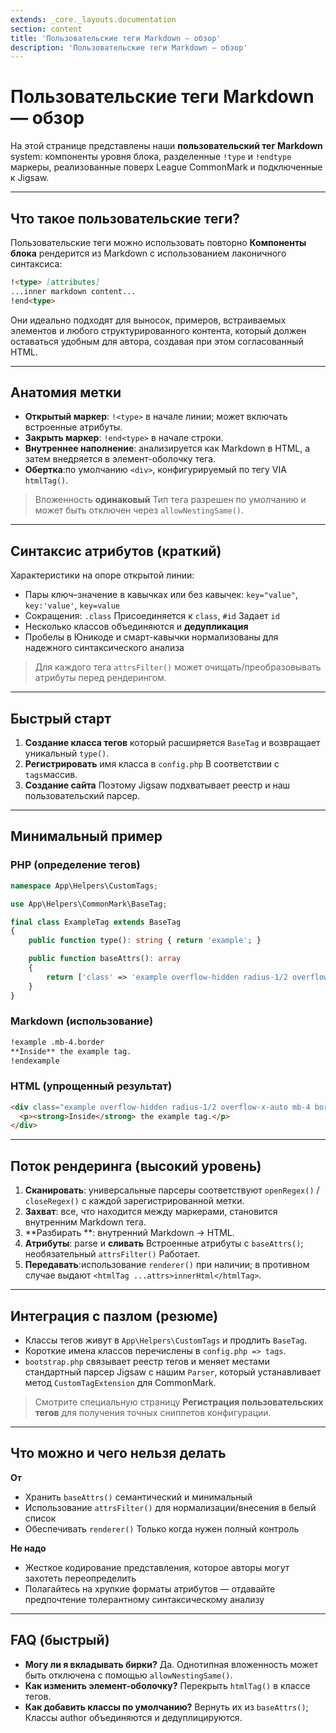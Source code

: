 ```yaml
---
extends: _core._layouts.documentation
section: content
title: 'Пользовательские теги Markdown — обзор'
description: 'Пользовательские теги Markdown — обзор'
---
```


# Пользовательские теги Markdown — обзор

На этой странице представлены наши **пользовательский тег Markdown** system: компоненты уровня блока, разделенные `!type` и `!endtype` маркеры, реализованные поверх League CommonMark и подключенные к Jigsaw.

---

## Что такое пользовательские теги?

Пользовательские теги можно использовать повторно **Компоненты блока** рендерится из Markdown с использованием лаконичного синтаксиса:

```md
!<type> [attributes]
...inner markdown content...
!end<type>
```

Они идеально подходят для выносок, примеров, встраиваемых элементов и любого структурированного контента, который должен оставаться удобным для автора, создавая при этом согласованный HTML.

---

## Анатомия метки

* **Открытый маркер**: `!<type>` в начале линии; может включать встроенные атрибуты.
* **Закрыть маркер**: `!end<type>` в начале строки.
* **Внутреннее наполнение**: анализируется как Markdown в HTML, а затем внедряется в элемент-оболочку тега.
* **Обертка**:по умолчанию `<div>`, конфигурируемый по тегу VIA `htmlTag()`.

> Вложенность **одинаковый** Тип тега разрешен по умолчанию и может быть отключен через `allowNestingSame()`.

---

## Синтаксис атрибутов (краткий)

Характеристики на опоре открытой линии:

* Пары ключ–значение в кавычках или без кавычек: `key="value"`, `key:'value'`, `key=value`
* Сокращения: `.class` Присоединяется к `class`, `#id` Задает `id`
* Несколько классов объединяются и **дедупликация**
* Пробелы в Юникоде и смарт-кавычки нормализованы для надежного синтаксического анализа

> Для каждого тега `attrsFilter()` может очищать/преобразовывать атрибуты перед рендерингом.

---

## Быстрый старт

1. **Создание класса тегов** который расширяется `BaseTag` и возвращает уникальный `type()`.
2. **Регистрировать** имя класса в `config.php` В соответствии с `tags`массив.
3. **Создание сайта** Поэтому Jigsaw подхватывает реестр и наш пользовательский парсер.

---

## Минимальный пример

### PHP (определение тегов)

```php
namespace App\Helpers\CustomTags;

use App\Helpers\CommonMark\BaseTag;

final class ExampleTag extends BaseTag
{
    public function type(): string { return 'example'; }

    public function baseAttrs(): array
    {
        return ['class' => 'example overflow-hidden radius-1/2 overflow-x-auto'];
    }
}
```

### Markdown (использование)

```md
!example .mb-4.border
**Inside** the example tag.
!endexample
```

### HTML (упрощенный результат)

```html
<div class="example overflow-hidden radius-1/2 overflow-x-auto mb-4 border">
  <p><strong>Inside</strong> the example tag.</p>
</div>
```

---

## Поток рендеринга (высокий уровень)

1. **Сканировать**: универсальные парсеры соответствуют `openRegex()` / `closeRegex()` с каждой зарегистрированной метки.
2. **Захват**: все, что находится между маркерами, становится внутренним Markdown тега.
3. **Разбирать **: внутренний Markdown → HTML.
4. **Атрибуты**: parse и **сливать** Встроенные атрибуты с `baseAttrs()`; необязательный `attrsFilter()` Работает.
5. **Передавать**:использование `renderer()` при наличии; в противном случае выдают `<htmlTag ...attrs>innerHtml</htmlTag>`.

---

## Интеграция с пазлом (резюме)

* Классы тегов живут в `App\Helpers\CustomTags` и продлить `BaseTag`.
* Короткие имена классов перечислены в `config.php => tags`.
* `bootstrap.php` связывает реестр тегов и меняет местами стандартный парсер Jigsaw с нашим `Parser`, который устанавливает метод `CustomTagExtension` для CommonMark.

> Смотрите специальную страницу **Регистрация пользовательских тегов** для получения точных сниппетов конфигурации.

---

## Что можно и чего нельзя делать

**От**

* Хранить `baseAttrs()` семантический и минимальный
* Использование `attrsFilter()` для нормализации/внесения в белый список
* Обеспечивать `renderer()` Только когда нужен полный контроль

**Не надо**

* Жесткое кодирование представления, которое авторы могут захотеть переопределить
* Полагайтесь на хрупкие форматы атрибутов — отдавайте предпочтение толерантному синтаксическому анализу

---

## FAQ (быстрый)

* **Могу ли я вкладывать бирки?** Да. Однотипная вложенность может быть отключена с помощью `allowNestingSame()`.
* **Как изменить элемент-оболочку?** Перекрыть `htmlTag()` в классе тегов.
* **Как добавить классы по умолчанию?** Вернуть их из `baseAttrs()`; Классы author объединяются и дедуплицируются.

